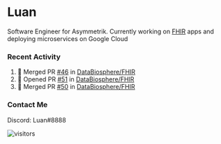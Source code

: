 # Luan

Software Engineer for Asymmetrik. Currently working on [FHIR](https://hl7.org/FHIR/) apps and deploying microservices on Google Cloud

### Recent Activity

<!--START_SECTION:activity-->
1. 🎉 Merged PR [#46](https://github.com/DataBiosphere/FHIR/pull/46) in [DataBiosphere/FHIR](https://github.com/DataBiosphere/FHIR)
2. 💪 Opened PR [#51](https://github.com/DataBiosphere/FHIR/pull/51) in [DataBiosphere/FHIR](https://github.com/DataBiosphere/FHIR)
3. 🎉 Merged PR [#50](https://github.com/DataBiosphere/FHIR/pull/50) in [DataBiosphere/FHIR](https://github.com/DataBiosphere/FHIR)
<!--END_SECTION:activity-->

<!--START_SECTION:activity-->

### Contact Me

Discord: Luan#8888

![visitors](https://visitor-badge.glitch.me/badge?page_id=luan-asym.visitor-badge)
